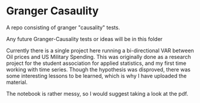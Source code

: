 # Granger Casaulity

A repo consisting of granger "causality" tests.

Any future Granger-Causality tests or ideas will be in this folder

Currently there is a single project here running a bi-directional VAR between Oil prices and US Military Spending.
This was originally done as a research project for the student association for applied statistics, and my first time working with time series. Though the hypothesis was disproved, there was some interesting lessons to be learned, which is why I have uploaded the material.

The notebook is rather messy, so I would suggest taking a look at the pdf. 
